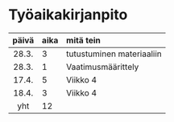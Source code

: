 # Työaikakirjanpito

| päivä | aika | mitä tein  |
| :----:|:-----| :-----|
| 28.3. | 3    | tutustuminen materiaaliin |
| 28.3. | 1    | Vaatimusmäärittely |
| 17.4. | 5    | Viikko 4 |
| 18.4. | 3    | Viikko 4 |
| yht   | 12   | | 
